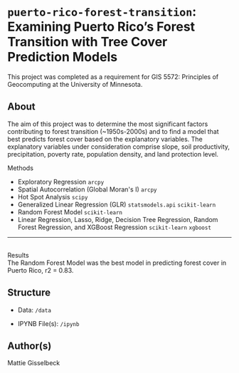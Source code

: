 # `puerto-rico-forest-transition`: Examining Puerto Rico’s Forest Transition with Tree Cover Prediction Models


This project was completed as a requirement for GIS 5572: Principles of Geocomputing at the University of Minnesota.

## About

The aim of this project was to determine the most significant factors contributing to forest transition (~1950s-2000s) and to find a model that best predicts forest cover based on the explanatory variables. The explanatory variables under consideration comprise slope, soil productivity, precipitation, poverty rate, population density, and land protection level. 

Methods
- Exploratory Regression `arcpy`
- Spatial Autocorrelation (Global Moran's I) `arcpy`
- Hot Spot Analysis `scipy`
- Generalized Linear Regression (GLR) `statsmodels.api` `scikit-learn`
- Random Forest Model `scikit-learn`
- Linear Regression, Lasso, Ridge, Decision Tree Regression, Random Forest Regression, and XGBoost Regression `scikit-learn` `xgboost`
______
<br>
Results 
<br>
The Random Forest Model was the best model in predicting forest cover in Puerto Rico, r2 = 0.83. 


## Structure
* Data: `/data`

* IPYNB File(s): `/ipynb`


## Author(s)
Mattie Gisselbeck